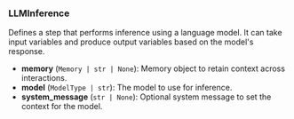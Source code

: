 ### LLMInference

Defines a step that performs inference using a language model.
It can take input variables and produce output variables based on the model's response.

- **memory** (`Memory | str | None`): Memory object to retain context across interactions.
- **model** (`ModelType | str`): The model to use for inference.
- **system_message** (`str | None`): Optional system message to set the context for the model.

